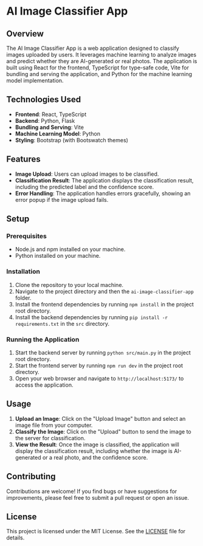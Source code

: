 # AI Image Classifier App

## Overview

The AI Image Classifier App is a web application designed to classify images uploaded by users. It leverages machine learning to analyze images and predict whether they are AI-generated or real photos. The application is built using React for the frontend, TypeScript for type-safe code, Vite for bundling and serving the application, and Python for the machine learning model implementation.

## Technologies Used

- **Frontend**: React, TypeScript
- **Backend**: Python, Flask
- **Bundling and Serving**: Vite
- **Machine Learning Model**: Python
- **Styling**: Bootstrap (with Bootswatch themes)

## Features

- **Image Upload**: Users can upload images to be classified.
- **Classification Result**: The application displays the classification result, including the predicted label and the confidence score.
- **Error Handling**: The application handles errors gracefully, showing an error popup if the image upload fails.

## Setup

### Prerequisites

- Node.js and npm installed on your machine.
- Python installed on your machine.

### Installation

1. Clone the repository to your local machine.
2. Navigate to the project directory and then the `ai-image-classifier-app` folder.
3. Install the frontend dependencies by running `npm install` in the project root directory.
4. Install the backend dependencies by running `pip install -r requirements.txt` in the `src` directory.

### Running the Application

1. Start the backend server by running `python src/main.py` in the project root directory.
2. Start the frontend server by running `npm run dev` in the project root directory.
3. Open your web browser and navigate to `http://localhost:5173/` to access the application.

## Usage

1. **Upload an Image**: Click on the "Upload Image" button and select an image file from your computer.
2. **Classify the Image**: Click on the "Upload" button to send the image to the server for classification.
3. **View the Result**: Once the image is classified, the application will display the classification result, including whether the image is AI-generated or a real photo, and the confidence score.

## Contributing

Contributions are welcome! If you find bugs or have suggestions for improvements, please feel free to submit a pull request or open an issue.

## License

This project is licensed under the MIT License. See the [LICENSE](LICENSE) file for details.
